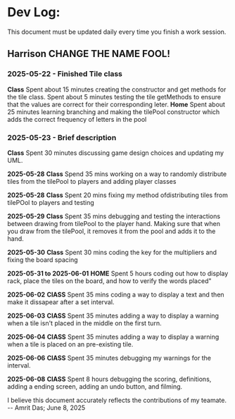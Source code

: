 # Dev Log:

This document must be updated daily every time you finish a work session.

## Harrison CHANGE THE NAME FOOL!

### 2025-05-22 - Finished Tile class
**Class**
Spent about 15 minutes creating the constructor and get methods for the tile class. 
Spent about 5 minutes testing the tile getMethods to ensure that the values are correct for their corresponding leter.
**Home**
Spent about 25 minutes learning branching and making the tilePool constructor which adds the correct frequency of letters in the pool

### 2025-05-23 - Brief description
**Class**
Spent 30 minutes discussing game design choices and updating my UML.

**2025-05-28**
**Class**
Spend 35 mins working on a way to randomly distribute tiles from the tilePool to players and adding player classes

**2025-05-28**
**Class**
Spent 20 mins fixing my method ofdistributing tiles from tilePOol to players and testing

**2025-05-29**
**Class**
Spent 35 mins debugging and testing the interactions between drawing from tilePool to the player hand. Making sure that when you draw from the tilePool, it removes it from the pool and adds it to the hand.

**2025-05-30**
**Class**
Spent 30 mins coding the key for the multipliers and fixing the board spacing


**2025-05-31 to 2025-06-01**
**HOME**
Spent 5 hours coding out how to display rack, place the tiles on the board, and how to verify the words placed"

**2025-06-02**
**ClASS**
Spent 35 mins coding a way to display a text and then make it dissapear after a set interval.

**2025-06-03**
**ClASS**
Spent 35 minutes adding a way to display a warning when a tile isn't placed in the middle on the first turn.

**2025-06-04**
**ClASS**
Spent 35 minutes adding a way to display a warning when a tile is placed on an pre-existing tile.

**2025-06-06**
**ClASS**
Spent 35 minutes debugging my warnings for the interval.


**2025-06-08**
**ClASS**
Spent 8 hours debugging the scoring, definitions, adding a ending screen, adding an undo button, and filming.

I believe this document accurately reflects the contributions of my teamate. -- Amrit Das; June 8, 2025
